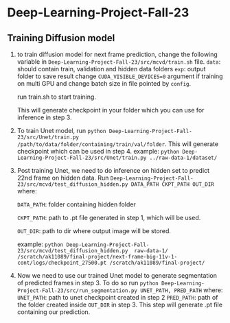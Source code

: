 # Deep-Learning-Project-Fall-23

## Training Diffusion model

1. to train diffusion model for next frame prediction, change the following variable in  `Deep-Learning-Project-Fall-23/src/mcvd/train.sh` file.
	`data`: should contain train, validation and hidden data folders
	`exp`: output folder to save result
	change `CUDA_VISIBLE_DEVICES=0` argument if training on multi GPU and change batch size in file pointed by `config`.

	run train.sh to start training.

	This will generate checkpoint in your folder which you can use for inference in step 3. 

2. To train Unet model, run `python Deep-Learning-Project-Fall-23/src/Unet/train.py /path/to/data/folder/containing/train/val/folder`. This will generate checkpoint which can be used in step 4. example: `python Deep-Learning-Project-Fall-23/src/Unet/train.py ../raw-data-1/dataset/`


3. Post training Unet, we need to do inference on hidden set to predict 22nd frame on hidden data. Run `Deep-Learning-Project-Fall-23/src/mcvd/test_diffusion_hidden.py DATA_PATH CKPT_PATH OUT_DIR` where:

	`DATA_PATH`: folder containing hidden folder
	
	`CKPT_PATH`: path to .pt file generated in step 1, which will be used.
	
 	`OUT_DIR`: path to dir where  output image will be stored.

	example: `python Deep-Learning-Project-Fall-23/src/mcvd/test_diffusion_hidden.py  raw-data-1/ /scratch/ak11089/final-project/next-frame-big-11v-1-cont/logs/checkpoint_27500.pt /scratch/ak11089/final-project/`

4. Now we need to use our trained Unet model to generate segmentation of predicted frames in step 3. To do so run `python Deep-Learning-Project-Fall-23/src/run_segmentation.py UNET_PATH, PRED_PATH` where:
	`UNET_PATH`: path to unet checkpoint created in step 2
	`PRED_PATH`: path of the folder created inside `OUT_DIR` in step 3. 
	This step will generate .pt file containing our prediction. 





